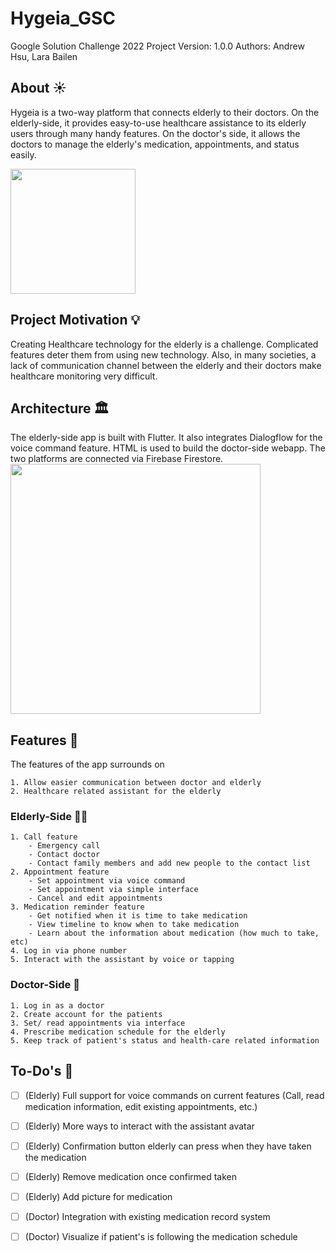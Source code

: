 # Hygeia_GSC
Google Solution Challenge 2022 Project
Version: 1.0.0
Authors: Andrew Hsu, Lara Bailen

## About :sunny:
Hygeia is a two-way platform that connects elderly to their doctors. On the elderly-side, it provides easy-to-use healthcare assistance to its elderly users through many handy features. On the doctor's side, it allows the doctors to manage the elderly's medication, appointments, and status easily.

<image src="/assets/icon/icon.png" width="200"/>

## Project Motivation :bulb:
Creating Healthcare technology for the elderly is a challenge. Complicated features deter them from using new technology. Also, in many societies, a lack of communication channel between the elderly and their doctors make healthcare monitoring very difficult.

## Architecture :classical_building:
The elderly-side app is built with Flutter. It also integrates Dialogflow for the voice command feature. HTML is used to build the doctor-side webapp. The two platforms are connected via Firebase Firestore.
<image src="/assets/icon/Doctor's%20office.png" height="400"/>
## Features :pill:
The features of the app surrounds on

    1. Allow easier communication between doctor and elderly
    2. Healthcare related assistant for the elderly
### Elderly-Side :white_haired_man:
    1. Call feature
        - Emergency call
        - Contact doctor
        - Contact family members and add new people to the contact list
    2. Appointment feature
        - Set appointment via voice command
        - Set appointment via simple interface
        - Cancel and edit appointments
    3. Medication reminder feature
        - Get notified when it is time to take medication
        - View timeline to know when to take medication
        - Learn about the information about medication (how much to take, etc)
    4. Log in via phone number
    5. Interact with the assistant by voice or tapping
### Doctor-Side :hospital:
    1. Log in as a doctor
    2. Create account for the patients
    3. Set/ read appointments via interface
    4. Prescribe medication schedule for the elderly
    5. Keep track of patient's status and health-care related information
## To-Do's :dart:
- [ ] \(Elderly) Full support for voice commands on current features (Call, read medication information, edit existing appointments, etc.)
- [ ] \(Elderly) More ways to interact with the assistant avatar
- [ ] \(Elderly) Confirmation button elderly can press when they have taken the medication
- [ ] \(Elderly) Remove medication once confirmed taken
- [ ] \(Elderly) Add picture for medication
- [ ] \(Doctor) Integration with existing medication record system
- [ ] \(Doctor) Visualize if patient's is following the medication schedule

